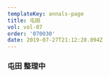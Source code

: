 ```yaml
---
templateKey: annals-page
title: 屯田
vol: vol-07
order: '070030'
date: 2019-07-27T21:12:28.094Z
---
```

### 屯田 整理中
